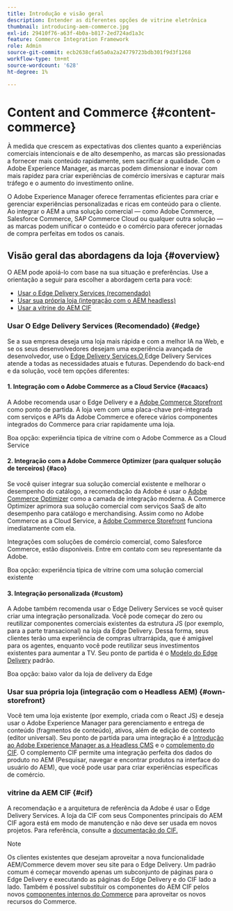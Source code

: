 ```yaml
---
title: Introdução e visão geral
description: Entender as diferentes opções de vitrine eletrônica
thumbnail: introducing-aem-commerce.jpg
exl-id: 29410f76-a63f-4b0a-b817-2ed724ad1a3c
feature: Commerce Integration Framework
role: Admin
source-git-commit: ecb2638cfa65a0a2a24779723bdb301f9d3f1268
workflow-type: tm+mt
source-wordcount: '628'
ht-degree: 1%

---
```



# Content and Commerce {#content-commerce}

À medida que crescem as expectativas dos clientes quanto a experiências comerciais intencionais e de alto desempenho, as marcas são pressionadas a fornecer mais conteúdo rapidamente, sem sacrificar a qualidade. Com o Adobe Experience Manager, as marcas podem dimensionar e inovar com mais rapidez para criar experiências de comércio imersivas e capturar mais tráfego e o aumento do investimento online.

O Adobe Experience Manager oferece ferramentas eficientes para criar e gerenciar experiências personalizadas e ricas em conteúdo para o cliente. Ao integrar o AEM a uma solução comercial — como Adobe Commerce, Salesforce Commerce, SAP Commerce Cloud ou qualquer outra solução — as marcas podem unificar o conteúdo e o comércio para oferecer jornadas de compra perfeitas em todos os canais.

## Visão geral das abordagens da loja {#overview}

O AEM pode apoiá-lo com base na sua situação e preferências. Use a orientação a seguir para escolher a abordagem certa para você:

* [Usar o Edge Delivery Services (recomendado)](#edge)
* [Usar sua própria loja (integração com o AEM headless)](#own-storefront)
* [Usar a vitrine do AEM CIF](#cif)

### Usar O Edge Delivery Services (Recomendado) {#edge}

Se a sua empresa deseja uma loja mais rápida e com a melhor IA na Web, e se os seus desenvolvedores desejam uma experiência avançada de desenvolvedor, use o [Edge Delivery Services.O ](../edge/overview.md) Edge Delivery Services atende a todas as necessidades atuais e futuras. Dependendo do back-end e da solução, você tem opções diferentes:

#### &#x200B;1. Integração com o Adobe Commerce as a Cloud Service {#acaacs}

A Adobe recomenda usar o Edge Delivery e a [Adobe Commerce Storefront](https://experienceleague.adobe.com/developer/commerce/storefront/) como ponto de partida. A loja vem com uma placa-chave pré-integrada com serviços e APIs da Adobe Commerce e oferece vários componentes integrados do Commerce para criar rapidamente uma loja.

Boa opção: experiência típica de vitrine com o Adobe Commerce as a Cloud Service

#### &#x200B;2. Integração com a Adobe Commerce Optimizer (para qualquer solução de terceiros) {#aco}

Se você quiser integrar sua solução comercial existente e melhorar o desempenho do catálogo, a recomendação da Adobe é usar o [Adobe Commerce Optimizer](https://experienceleague.adobe.com/en/docs/commerce-learn/tutorials/adobe-commerce-optimizer/overview) como a camada de integração moderna. A Commerce Optimizer aprimora sua solução comercial com serviços SaaS de alto desempenho para catálogo e merchandising. Assim como no Adobe Commerce as a Cloud Service, a [Adobe Commerce Storefront](https://experienceleague.adobe.com/developer/commerce/storefront/) funciona imediatamente com ela.

Integrações com soluções de comércio comercial, como Salesforce Commerce, estão disponíveis. Entre em contato com seu representante da Adobe.

Boa opção: experiência típica de vitrine com uma solução comercial existente

#### &#x200B;3. Integração personalizada {#custom}

A Adobe também recomenda usar o Edge Delivery Services se você quiser criar uma integração personalizada. Você pode começar do zero ou reutilizar componentes comerciais existentes da estrutura JS (por exemplo, para a parte transacional) na loja da Edge Delivery. Dessa forma, seus clientes terão uma experiência de compras ultrarrápida, que é amigável para os agentes, enquanto você pode reutilizar seus investimentos existentes para aumentar a TV. Seu ponto de partida é o [Modelo do Edge Delivery](https://www.aem.live/developer/tutorial) padrão.

Boa opção: baixo valor da loja de delivery da Edge

### Usar sua própria loja (integração com o Headless AEM) {#own-storefront}

Você tem uma loja existente (por exemplo, criada com o React JS) e deseja usar o Adobe Experience Manager para gerenciamento e entrega de conteúdo (fragmentos de conteúdo), ativos, além de edição de contexto (editor universal). Seu ponto de partida para uma integração é a [Introdução ao Adobe Experience Manager as a Headless CMS](https://experienceleague.adobe.com/en/docs/experience-manager-cloud-service/content/headless/introduction) e o [complemento do CIF](https://experienceleague.adobe.com/en/docs/experience-manager-cloud-service/content/content-and-commerce/storefront/authoring/enrich-product-associated-content). O complemento CIF permite uma integração perfeita dos dados do produto no AEM (Pesquisar, navegar e encontrar produtos na interface do usuário do AEM), que você pode usar para criar experiências específicas de comércio.

### vitrine da AEM CIF {#cif}

A recomendação e a arquitetura de referência da Adobe é usar o Edge Delivery Services. A loja da CIF com seus Componentes principais do AEM CIF agora está em modo de manutenção e não deve ser usada em novos projetos. Para referência, consulte a [documentação do CIF.](/help/commerce-cloud/cif-introduction.md)

>[!NOTE]
>
>Os clientes existentes que desejam aproveitar a nova funcionalidade AEM/Commerce devem mover seu site para o Edge Delivery. Um padrão comum é começar movendo apenas um subconjunto de páginas para o Edge Delivery e executando as páginas do Edge Delivery e do CIF lado a lado. Também é possível substituir os componentes do AEM CIF pelos novos [componentes internos do Commerce](https://experienceleague.adobe.com/developer/commerce/storefront/dropins/all/introduction/) para aproveitar os novos recursos do Commerce.
